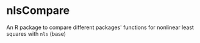 # nlsCompare

An R package to compare different packages' functions for nonlinear least squares with `nls` (base)
